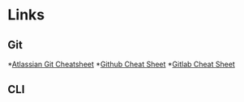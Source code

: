 # Links
##  Git
  
  *[Atlassian Git Cheatsheet](https://www.atlassian.com/git/tutorials/atlassian-git-cheatsheet)
  *[Github Cheat Sheet](https://education.github.com/git-cheat-sheet-education.pdf)
  *[Gitlab Cheat Sheet](https://about.gitlab.com/images/press/git-cheat-sheet.pdf)

## CLI
